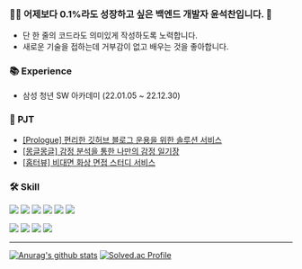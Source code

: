 ### 👨‍💻 어제보다 0.1%라도 성장하고 싶은 백엔드 개발자 윤석찬입니다. 👋
- 단 한 줄의 코드라도 의미있게 작성하도록 노력합니다.
- 새로운 기술을 접하는데 거부감이 없고 배우는 것을 좋아합니다.

### 📚 Experience
- 삼성 청년 SW 아카데미 (22.01.05 ~ 22.12.30)

### 📌 PJT
- [[Prologue] 편리한 깃허브 블로그 운용을 위한 솔루션 서비스](https://github.com/yeonsu-k/prologue)
- [[몽글몽글] 감정 분석을 통한 나만의 감정 일기장](https://github.com/mgmg-pjt/mgmg)
- [[홈터뷰] 비대면 화상 면접 스터디 서비스 ](https://github.com/seokchain/hometerview)

### 🛠️ Skill

<img src="https://img.shields.io/badge/java-007396?style=flat-square&logo=java&logoColor=white"/> <img src="https://img.shields.io/badge/springboot-6DB33F?style=flat-square&logo=springboot&logoColor=white">
<img src="https://img.shields.io/badge/spring-6DB33F?style=flat-square&logo=spring&logoColor=white">
<img src="https://img.shields.io/badge/mysql-4479A1?style=flat-square&logo=mysql&logoColor=white">
<img src="https://img.shields.io/badge/Amazon EC2-FF9900?style=flat-square&logo=Amazon EC2&logoColor=white"> 
<img src="https://img.shields.io/badge/github-181717?style=flat-square&logo=github&logoColor=white"/>

<img src="https://img.shields.io/badge/Vue.js-4FC08D?style=flat-square&logo=Vue.js&logoColor=white"/> <img src="https://img.shields.io/badge/HTML5-E34F26?style=flat-square&logo=HTML5&logoColor=white"> 
<img src="https://img.shields.io/badge/Javascript-ffb13b?style=flat-square&logo=javascript&logoColor=white"> 
<img src="https://img.shields.io/badge/css-1572B6?style=flat-square&logo=css3&logoColor=white">

---

[![Anurag's github stats](https://github-readme-stats.vercel.app/api?username=seokchain&hide=contribs%icon=true)](https://github.com/anuraghazra/github-readme-stats)
[![Solved.ac Profile](http://mazassumnida.wtf/api/v2/generate_badge?boj=82chain)](https://solved.ac/yunaghgh) 
